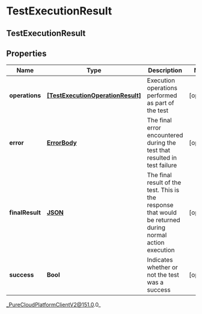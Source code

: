 # TestExecutionResult

## TestExecutionResult

## Properties

|Name | Type | Description | Notes|
|------------ | ------------- | ------------- | -------------|
| **operations** | [**[TestExecutionOperationResult]**](TestExecutionOperationResult) | Execution operations performed as part of the test | [optional] |
| **error** | [**ErrorBody**](ErrorBody) | The final error encountered during the test that resulted in test failure | [optional] |
| **finalResult** | [**JSON**]() | The final result of the test. This is the response that would be returned during normal action execution | [optional] |
| **success** | **Bool** | Indicates whether or not the test was a success | [optional] |



_PureCloudPlatformClientV2@151.0.0_

